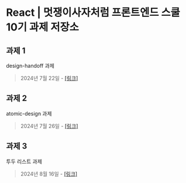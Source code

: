 # React | 멋쟁이사자처럼 프론트엔드 스쿨 10기 과제 저장소

## 과제 1

design-handoff 과제

> 2024년 7월 22일 - [[링크]](https://github.com/jaehwan-space/likelion-homework/blob/react/01_design-handoff/README.md)

## 과제 2

atomic-design 과제

> 2024년 7월 26일 - [[링크]](https://github.com/jaehwan-space/likelion-homework/blob/react/02_atomic-design/README.md)

## 과제 3

투두 리스트 과제

> 2024년 8월 16일 - [[링크]](https://github.com/jaehwan-space/likelion-homework/blob/react/03_todolist/README.md)
